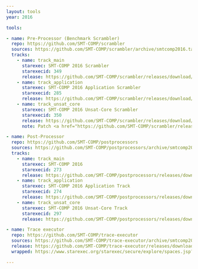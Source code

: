 ```yaml
---
layout: tools
year: 2016

tools:

- name: Pre-Processor (Benchmark Scrambler)
  repo: https://github.com/SMT-COMP/scrambler
  sources: https://github.com/SMT-COMP/scrambler/archive/smtcomp2016.tar.gz
  tracks:
    - name: track_main
      starexec: SMT-COMP 2016 Scrambler
      starexecid: 349
      release: https://github.com/SMT-COMP/scrambler/releases/download/smtcomp2016/SMT-COMP-2016-Application-Scrambler.tar.xz
    - name: track_application
      starexec: SMT-COMP 2016 Application Scrambler
      starexecid: 285
      release: https://github.com/SMT-COMP/scrambler/releases/download/smtcomp2016/SMT-COMP-2016-Application-Scrambler.tar.xz
    - name: track_unsat_core
      starexec: SMT-COMP 2016 Unsat-Core Scrambler
      starexecid: 350
      release: https://github.com/SMT-COMP/scrambler/releases/download/smtcomp2016/SMT-COMP-2016-Unsat-Core-Scrambler.tar.xz
      note: Patch <a href="https://github.com/SMT-COMP/scrambler/releases/download/smtcomp2016/generate_unsat_core_benchmark.patch">generate_unsat_core_benchmark.patch</a> was applied on top of the sources.

- name: Post-Processor
  repo: https://github.com/SMT-COMP/postprocessors
  sources: https://github.com/SMT-COMP/postprocessors/archive/smtcomp2016.tar.gz
  tracks:
    - name: track_main
      starexec: SMT-COMP 2016
      starexecid: 273
      release: https://github.com/SMT-COMP/postprocessors/releases/download/smtcomp2016/SMT-COMP-2016-Main-Track-Postprocessor.tgz
    - name: track_application
      starexec: SMT-COMP 2016 Application Track
      starexecid: 274
      release: https://github.com/SMT-COMP/postprocessors/releases/download/smtcomp2016/SMT-COMP-2016-Application-Track-Postprocessor.tgz
    - name: track_unsat_core
      starexec: SMT-COMP 2016 Unsat-Core Track
      starexecid: 297
      release: https://github.com/SMT-COMP/postprocessors/releases/download/smtcomp2016/SMT-COMP-2016-Unsat-Core-Track-Postprocessor.tgz

- name: Trace executor
  repo: https://github.com/SMT-COMP/trace-executor
  sources: https://github.com/SMT-COMP/trace-executor/archive/smtcomp2016.tar.gz
  release: https://github.com/SMT-COMP/trace-executor/releases/download/smtcomp2016/SMT-COMP-2016-trace-executor.tar.xz
  wrapped: https://www.starexec.org/starexec/secure/explore/spaces.jsp?id=259879

---
```

